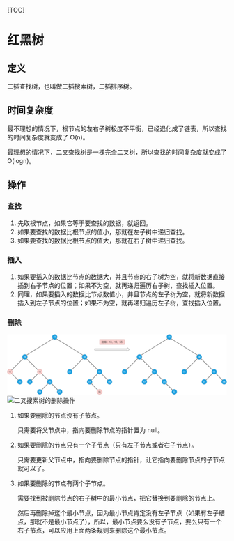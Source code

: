 [TOC]

# 红黑树

## 定义

二插查找树，也叫做二插搜索树，二插排序树。

## 时间复杂度

最不理想的情况下，根节点的左右子树极度不平衡，已经退化成了链表，所以查找的时间复杂度就变成了 O(n)。

最理想的情况下，二叉查找树是一棵完全二叉树，所以查找的时间复杂度就变成了 O(logn)。

## 操作

### 查找

1. 先取根节点，如果它等于要查找的数据，就返回。
2. 如果要查找的数据比根节点的值小，那就在左子树中递归查找。
3. 如果要查找的数据比根节点的值大，那就在右子树中递归查找。

### 插入

1. 如果要插入的数据比节点的数据大，并且节点的右子树为空，就将新数据直接插到右子节点的位置；如果不为空，就再递归遍历右子树，查找插入位置。
2. 同理，如果要插入的数据比节点数值小，并且节点的左子树为空，就将新数据插入到左子节点的位置；如果不为空，就再递归遍历左子树，查找插入位置。

### 删除

<img src="https://github.com/NieGuanglin/docs/blob/main/pics/data-structure/tree/bi-search-tree/1.二叉搜索树的删除操作.png">

<img src="/Users/nieguanglin/docs/pics/data-structure/tree/bi-search-tree/1.二叉搜索树的删除操作.png" alt="二叉搜索树的删除操作" style="zoom:100%;" />

1. 如果要删除的节点没有子节点。

   只需要将父节点中，指向要删除节点的指针置为 null。

2. 如果要删除的节点只有一个子节点（只有左子节点或者右子节点）。

   只需要更新父节点中，指向要删除节点的指针，让它指向要删除节点的子节点就可以了。

3. 如果要删除的节点有两个子节点。

   需要找到被删除节点的右子树中的最小节点，把它替换到要删除的节点上。

   然后再删除掉这个最小节点，因为最小节点肯定没有左子节点（如果有左子结点，那就不是最小节点了），所以，最小节点要么没有子节点，要么只有一个右子节点，可以应用上面两条规则来删除这个最小节点。
